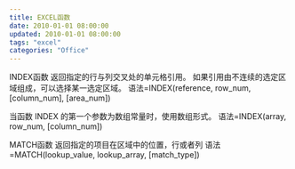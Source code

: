 ```yaml
---
title: EXCEL函数
date: 2010-01-01 08:00:00
updated: 2010-01-01 08:00:00
tags: "excel"
categories: "Office"
---
```


INDEX函数
返回指定的行与列交叉处的单元格引用。 如果引用由不连续的选定区域组成，可以选择某一选定区域。
语法=INDEX(reference, row_num, [column_num], [area_num])

当函数 INDEX 的第一个参数为数组常量时，使用数组形式。
语法=INDEX(array, row_num, [column_num])

MATCH函数
返回指定的项目在区域中的位置，行或者列
语法=MATCH(lookup_value, lookup_array, [match_type])

